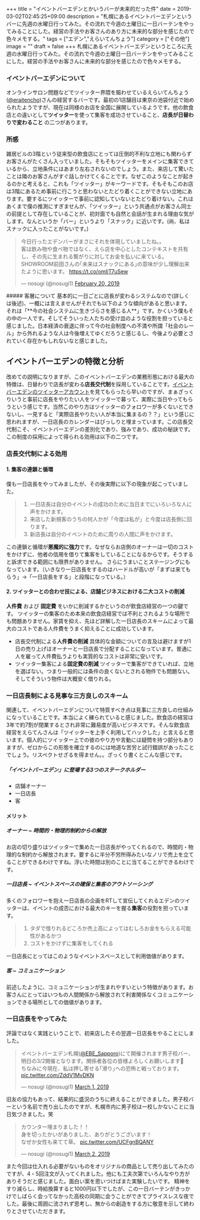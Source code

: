 +++
title = "イベントバーエデンとかいうバーが未来的だった件"
date = 2019-03-02T02:45:25+09:00
description = "札幌にあるイベントバーエデンというバーに先週の水曜日行ってみた。その流れで今週の土曜日に一日バーテンをやってみることにした。経営の手法やお客さんのあり方に未来的な部分を感じたので色々メモする。"
tags = ["エデン","えらいてんちょう"]
category = ["その他"]
image = ""
draft = false
+++
札幌にあるイベントバーエデンというところに先週の水曜日行ってみた。その流れで今週の土曜日一日バーテンをやってみることにした。経営の手法やお客さんに未来的な部分を感じたので色々メモする。

### イベントバーエデンについて
オンラインサロン問題などでツイッター界隈を賑わせているえらいてんちょう([@eraitencho](https://twitter.com/eraitencho))さんの経営するバーです。最初の1店舗目は東京の池袋付近で始められたようですが、現在は同様のお店を全国に展開しているようです。他の飲食店との違いとして**ツイッター**を使って集客を成功させていること、**店長が日替わりで変わること** の二つがあります。

### 所感
雑居ビルの3階という従来型の飲食店にとっては圧倒的不利な立地にも関わらずお客さんがたくさん入っていました。そもそもツイッターをメインに集客できているから、立地条件にはあまり左右されないのでしょう。また、来店して驚いたことは隣のお客さんがすぐ話しかけてくることです。なぜこのようなことが起きるのかと考えると、これも「ツイッター」がキーワードです。そもそもこのお店は3階にあるため事前に行こうと思わないとたどり着くことができない立地にあります。要するにツイッターで事前に認知していないとたどり着けない。これはあくまで僕の推測にすぎませんが、「ツイッター」という共通点がお客さん同士の前提として存在していることが、初対面でも自然と会話が生まれる理由な気がします。なんというか「バー」というより「スナック」に近いです。(尚、私はスナックに入ったことがないです。)
<blockquote class="twitter-tweet"><p lang="ja" dir="ltr">今日行ったエデンバーがまさにそれを体現していましたね。。<br>客は飲み物や食べ物ではなく、えら店を中心としたコンテキストを共有し、その先に生まれる繋がりに対してお金を払いに来ている。SHOWROOM前田さんの｢未来はスナックにある｣の意味が少し理解出来たように思います。 <a href="https://t.co/omIjT7uSew">https://t.co/omIjT7uSew</a></p>&mdash; nosugi (@nosugi1) <a href="https://twitter.com/nosugi1/status/1098227254457319426?ref_src=twsrc%5Etfw">February 20, 2019</a></blockquote> <script async src="https://platform.twitter.com/widgets.js" charset="utf-8"></script>
##### 客層について
基本的に一日ごとに店長が変わるシステムなので(詳しくは後述)、一概には言えませんがそれでも以下のような傾向があると思います。
それは「**今の社会システムに生きづらさを感じる人**」です。かくいう僕もその中の一人です。そしてそういった人たちの受け皿のような役割を担っていると感じました。日本経済の衰退に伴って今の社会制度への不満や所謂「社会のレール」から外れるような人は今後増えてゆくだろうと感じるし、今後より必要とされていく存在かもしれないなと感じました。

## イベントバーエデンの特徴と分析
改めての説明になりますが、このイベントバーエデンの業務形態における最大の特徴は、日替わりで店長が変わる**店長交代制**を採用していることです。[イベントバーエデンのツイッターアカウント](https://twitter.com/Eventbar_Eden)を見てもらったら早いのですが、まぁざっくりいうと事前に店長をやりたい人をツイッターで募って、実際に当日やってもらうという感じです。当然このやり方はツイッターのフォロワーが多くないとできないし、一見すると「実際店長やりたい人が本当に集まるの？？」という感じに思われますが、一日店長のカレンダーはびっしりと埋まっています。この店長交代制こそ、イベントバーエデンの差別化であり、強みであり、成功の秘訣です。
この制度の採用によって得られる効用は以下の二つです。

### 店長交代制による効用
#### 1. 集客の連鎖と循環
僕も一日店長をやってみましたが、その後実際に以下の現象が起こっていました。

> 1. 一日店長は自分のイベントの成功のために当日までにいろいろな人に声をかけます。
> 2. 来店した新規客のうちの何人かが「今度は私が」と今度は店長側に回ります。
> 3. 新店長は自分のイベントのために周りの人間に声をかけます。

この連鎖と循環が**悪魔的に強力**です。なぜならお店側のオーナーは一切のコストをかけずに、他者の信用を借りて集客をしていることになるからです。そうすると訴求できる範囲にも限界がありません。
さらにうまいことステージングにもなっています。（いきなり一日店長をするのはハードルが高いが「まずは来てもらう」→「一日店長をする」と段階になっている。）

#### 2. ツイッターとの合わせ技による、店舗ビジネスにおける二大コストの削減
**人件費** および **固定費** をいかに削減するかというのが飲食店経営の一つの鍵です。
ツイッターの集客のため本来の飲食店経営では不利とされるような場所でも問題ありません。家賃を抑え、先ほど詳解した一日店長のスキームによって最大のコストである人件費をうまく抑えることに成功しています。

- 店長交代制による**人件費の削減**
具体的な金額についての言及は避けますが1日の売り上げはオーナーと一日店長で分配することになっています。普通に人を雇って人件費払うよりも実質的なコストは非常に安いです。
- ツイッター集客による**固定費の削減**
ツイッターで集客ができていれば、立地を選ばない。つまり一般的には条件の良くないとされる物件でも問題ない。そしてそういう物件は大概安く借りれる。

### 一日店長制による見事な三方良しのスキーム
関連して、イベントバーエデンについて特質すべき点は見事に三方良しの仕組みになっていることです。本当によく練られていると感じました。飲食店の経営は3年で約7割が閉業するとされ非常に難易度が高いビジネスです。そんな飲食店経営をえらてんさんは「ツイッターを上手く利用してハックした」と言えると思います。個人的にツイッター上での彼のやり方や言動には疑問を持つ部分もありますが、ゼロからこの形態を確立するのには地道な苦労と試行錯誤があったことでしょう。リスペクトせざるを得ません。。ざっくり書くとこんな感じです。

##### 「イベントバーエデン」に登場する3つのステークホルダー
- 店舗オーナー
- 一日店長
- 客

#### メリット
##### オーナー ~ 時間的・物理的制約からの解放
お店の切り盛りはツイッターで集めた一日店長がやってくれるので、時間的・物理的な制約から解放されます。要するに半分不労所得みたいなノリで売上を立てることができるわけですね。浮いた時間は別のことに当てることができるわけです。

##### 一日店長 ~ イベントスペースの確保と集客のアウトソーシング
多くのフォロワーを抱え一日店長の企画をRTして宣伝してくれるエデンのツイッターは、イベントの成否における最大のキーを握る**集客**の役割を担っています。

> 1. タダで借りれるどころか売上高によってはむしろお金をもらえる可能性があるかつ
> 2.  コストをかけずに集客をしてくれる

一日店長にとってはこのようなイベントスペースとして利用価値があります。
##### 客 ~ コミュニケーション
前述したように、コミュニケーションが生まれやすいという特徴があります。お客さんにとってはいつもの人間関係から解放されて利害関係なくコミュニケーションできる場所としての価値があります。


### 一日店長をやってみた
評論ではなく実践ということで、初来店したその翌週一日店長をやることにしました。
<blockquote class="twitter-tweet"><p lang="ja" dir="ltr">イベントバーエデン札幌(<a href="https://twitter.com/EBE_Sapporo?ref_src=twsrc%5Etfw">@EBE_Sapporo</a>)にて開催されます男子校バー、明日の3/2開催となります。関係者各位の皆様よろしくお願いします🙇<br>ちなみに今現在、私は押し寄せる｢滑り｣への恐怖と戦っております。 <a href="https://t.co/ZddV1MvDKN">pic.twitter.com/ZddV1MvDKN</a></p>&mdash; nosugi (@nosugi1) <a href="https://twitter.com/nosugi1/status/1101419366489288704?ref_src=twsrc%5Etfw">March 1, 2019</a></blockquote> <script async src="https://platform.twitter.com/widgets.js" charset="utf-8"></script>

旧友の協力もあって、結果的に盛況のうちに終えることができました。男子校バーという名前で売り出したのですが、札幌市内に男子校は一校しかないことに当日気づきました。笑
<blockquote class="twitter-tweet"><p lang="ja" dir="ltr">カウンター埋まりました！！<br>身を切ったかいがありました、ありがとうございます！<br>なぜか女性も来てて草。 <a href="https://t.co/UCFgnBQANY">pic.twitter.com/UCFgnBQANY</a></p>&mdash; nosugi (@nosugi1) <a href="https://twitter.com/nosugi1/status/1101829944168992768?ref_src=twsrc%5Etfw">March 2, 2019</a></blockquote> <script async src="https://platform.twitter.com/widgets.js" charset="utf-8"></script>

また今回は仕入れる必要がないものをオリジナルの商品として売り出してみたのですが、4・5回注文が入ってくれました。他にも工夫次第でいろんなやり方がありそうだと感じました。面白い案を思いつけばまた実験したいです。
精神をすり減らし、時給換算すると1000円以下でしたが、この一日バーテンがきっかけでしばらく会ってなかった高校の同期に会うことができてプライスレスな夜でした。最後に周囲に流されず思考し、無からの創造をする方に敬意を示して終わりとさせていただきます。
